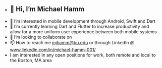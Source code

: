 - 👋 Hi, I’m Michael Hamm
  --
- 👀 I’m interested in mobile development through Android, Swift and Dart
- 🌱 I’m currently learning Dart and Flutter to increase productivity and allow for a more uniform user experience between both mobile systems
- 💞️ I’m looking to collaborate on 
- 📫 How to reach me mjhamm@bu.edu or through LinkedIn @ www.linkedin.com/in/michael-hamm-001/
- I am interested in any open positions for work, both remote and local to the Boston, MA area

<!---
mjhamm/mjhamm is a ✨ special ✨ repository because its `README.md` (this file) appears on your GitHub profile.
You can click the Preview link to take a look at your changes.
--->

